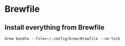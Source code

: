 # Brewfile

## Install everything from Brewfile

```shell
brew bundle --file=~/.config/brew/Brewfile --no-lock
```
